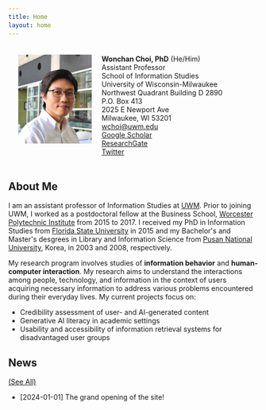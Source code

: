 ```yaml
---
title: Home
layout: home
---
```


<style>
  /* Default styles */
  .flex-container {
    padding: 20px;
    display: flex;
    align-items: left;
  }

  /* Image styles for small screens (up to 767px width) */
  @media (max-width: 767px) {
    .flex-container {
      flex-direction: column; /* Stack items vertically */
      align-items: center; /* Center items horizontally */
    }

    .flex-container img {
      width: 100%; /* Make the image take up the full width */
      margin-bottom: 15px; /* Add some space below the image */
    }
  }
</style>

<div class="flex-container">
  <div style="flex: 1;">
    <img src="/assets/images/wchoi_gp_60.png" alt="Wonchan Choi">
  </div>
  <div style="flex: 2; padding-left: 20px;">
    <!-- Your content here -->
    <b>Wonchan Choi, PhD</b> (He/Him)<br/>
    Assistant Professor <br/>
    School of Information Studies<br/>
    University of Wisconsin-Milwaukee<br/>
    Northwest Quadrant Building D 2890<br/>
    P.O. Box 413<br/>
    2025 E Newport Ave<br/>
    Milwaukee, WI 53201<br/>
    <a href="mailto=wchoi@uwm.edu">wchoi@uwm.edu</a><br/>
    <a href="https://scholar.google.com/citations?user=p5_1GbgAAAAJ&hl=en">Google Scholar</a><br/>
    <a href="https://www.researchgate.net/profile/Wonchan-Choi">ResearchGate</a><br/>
    <a href="https://twitter.com/wonchan_choi">Twitter</a><br/>
  </div>
</div>

## About Me
I am an assistant professor of Information Studies at [UWM](https://uwm.edu/informationstudies/). Prior to joining UWM, I worked as a postdoctoral fellow at the Business School, [Worcester Polytechnic Institute](https://www.wpi.edu/academics/business) from 2015 to 2017. I received my PhD in Information Studies from [Florida State University](https://ischool.cci.fsu.edu/) in 2015 and my Bachelor's and Master's desgrees in Library and Information Science from [Pusan National University](https://socio.pusan.ac.kr/socioeng/14014/subview.do), Korea, in 2003 and 2008, respectively.

My research program involves studies of <b>information behavior</b> and <b>human-computer interaction</b>. My research aims to understand the interactions among people, technology, and information in the context of users acquiring necessary information to address various problems encountered during their everyday lives. My current projects focus on:
- Credibility assessment of user- and AI-generated content
- Generative AI literacy in academic settings
- Usability and accessibility of information retrieval systems for disadvantaged user groups

## News 
[(See All)](https://wonchan-choi.github.io/news.html)
- [2024-01-01] The grand opening of the site!
